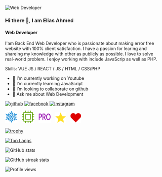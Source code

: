 ![Web Developer](https://scontent.fdac149-1.fna.fbcdn.net/v/t39.30808-6/337149820_524423546302587_4692089152509127886_n.jpg?_nc_cat=111&ccb=1-7&_nc_sid=09cbfe&_nc_eui2=AeEOaUXC621sks_ObNpeL57KfnFDI8bqMfF-cUMjxuox8fe8mKpoJVuNqh33VdkQsp8w44_kFta8UeLuQTHhZAZI&_nc_ohc=GksBok5RxAQAX9_rmYe&_nc_ht=scontent.fdac149-1.fna&oh=00_AfD64aE6QSzedeKcYCAUIsCKDIlEr1toUiTP634tjTTcEQ&oe=645A4407)


### Hi there 👋, I am Elias Ahmed
#### Web Developer


I'am Back End Web Developer who is passionate about making error free website with 100% client satisfaction. I have a passion for learing and shareing my knowledge with other as publicly as possible. I love to solve real-world problem. I enjoy working with include JavaScrip as well as PHP.

Skills: VUE JS / REACT / JS / HTML / CSS/PHP

- 🔭 I’m currently working on Youtube 
- 🌱 I’m currently learning JavaScript 
- 👯 I’m looking to collaborate on github 
- 💬 Ask me about Web Development 


[<img src='https://cdn.jsdelivr.net/npm/simple-icons@3.0.1/icons/github.svg' alt='github' height='40'>](https://github.com/eliasahmed12)  [<img src='https://cdn.jsdelivr.net/npm/simple-icons@3.0.1/icons/facebook.svg' alt='facebook' height='40'>](https://www.facebook.com/eliashfwc)  [<img src='https://cdn.jsdelivr.net/npm/simple-icons@3.0.1/icons/instagram.svg' alt='instagram' height='40'>](https://www.instagram.com/eliasahmed09/)  

<a href='https://archiveprogram.github.com/'><img src='https://raw.githubusercontent.com/acervenky/animated-github-badges/master/assets/acbadge.gif' width='40' height='40'></a> <a href='https://docs.github.com/en/developers'><img src='https://raw.githubusercontent.com/acervenky/animated-github-badges/master/assets/devbadge.gif' width='40' height='40'></a> <a href='https://github.com/pricing'><img src='https://raw.githubusercontent.com/acervenky/animated-github-badges/master/assets/pro.gif' width='40' height='40'></a> <a href='https://stars.github.com/'><img src='https://raw.githubusercontent.com/acervenky/animated-github-badges/master/assets/starbadge.gif' width='35' height='35'></a> <a href='https://docs.github.com/en/github/supporting-the-open-source-community-with-github-sponsors'><img src='https://raw.githubusercontent.com/acervenky/animated-github-badges/master/assets/sponsorbadge.gif' width='35' height='35'></a> 

[![trophy](https://github-profile-trophy.vercel.app/?username=eliasahmed12)](https://github.com/ryo-ma/github-profile-trophy)

[![Top Langs](https://github-readme-stats.vercel.app/api/top-langs/?username=eliasahmed12)](https://github.com/anuraghazra/github-readme-stats)

![GitHub stats](https://github-readme-stats.vercel.app/api?username=eliasahmed12&show_icons=true&count_private=true)  

![GitHub streak stats](https://streak-stats.demolab.com/?user=eliasahmed12)  

![Profile views](https://gpvc.arturio.dev/eliasahmed12)  
